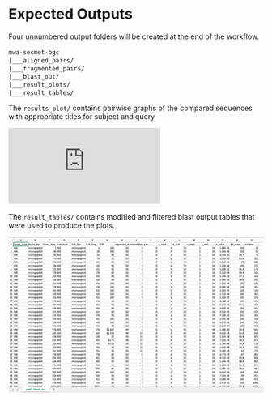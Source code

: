 # Expected Outputs

Four unnumbered output folders will be created at the end of the workflow.

```
mwa-secmet-bgc
|___aligned_pairs/
|___fragmented_pairs/
|___blast_out/
|___result_plots/
|___result_tables/
```

The `results_plot/` contains pairwise graphs of the compared sequences with appropriate titles for subject and query

![Example Plot](https://github.com/somakchowdhury/mwa-secmet-bgc/blob/master/docs/imgs/plot.pdf)

The `result_tables/` contains modified and filtered blast output tables that were used to produce the plots. 

![Example Table](https://github.com/somakchowdhury/mwa-secmet-bgc/blob/master/docs/imgs/table.png)